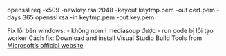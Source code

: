 openssl req -x509 -newkey rsa:2048 -keyout keytmp.pem -out cert.pem -days 365
openssl rsa -in keytmp.pem -out key.pem

Fix lỗi bên windows:
    - không npm i mediasoup được
    - run code bị lỗi tạo worker
    Cách fix: Download and install Visual Studio Build Tools from [Microsoft’s official website](https://visualstudio.microsoft.com/visual-cpp-build-tools/)